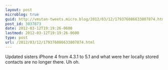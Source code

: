 ```yaml
---
layout: post
microblog: true
guid: http://vmstan-tweets.micro.blog/2012/03/12/179376086633807874.html
post_id: 3037873
date: 2012-03-12T19:19:26-0600
lastmod: 2012-03-12T19:19:26-0600
type: post
url: /2012/03/12/179376086633807874.html
---
```

Updated sisters iPhone 4 from 4.3.1 to 5.1 and what were her locally stored contacts are no longer there. Uh oh.
